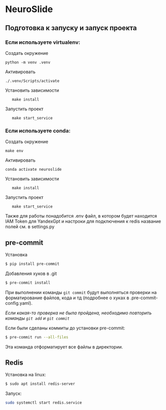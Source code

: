 # NeuroSlide

## Подготовка к запуску и запуск проекта

### Если используете virtualenv:

Создать окружение

```
python -m venv .venv
```

Активировать

```
./.venv/Scripts/activate
```

Установить зависимости

```
   make install
```

Запустить проект

```
   make start_service
```

### Если используете conda:

Создать окружение

```
make env
```

Активировать

```
conda activate neuroslide
```

Установить зависимости

```
   make install
```

Запустить проект

```
   make start_service
```

Также для работы понадобится .env файл, в котором будет находится IAM Token для YandexGpt и настроки для подключения к redis название полей см. в settings.py

## pre-commit

Установка

```bash
$ pip install pre-commit
```

Добавления хуков в .git

```bash
$ pre-commit install
```

При выполнении команды `git commit` будут выполняться проверки
на форматирование файлов, кода и тд (подробнее о
хуках в .pre-commit-config.yaml).

*Если какая-то проверка не была пройдена, необходимо
повторить команды `git add` и `git commit`*

Если были сделаны коммиты до установки pre-commit:

```bash
$ pre-commit run --all-files
```

Эта команда отформатирует все файлы в директории.

## Redis

   Установка на linux:

```bash
$ sudo apt install redis-server
```

   Запуск:

```bash
sudo systemctl start redis.service
```
